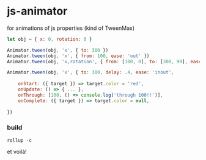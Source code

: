 # js-animator
for animations of js properties (kind of TweenMax)

```javascript
let obj = { x: 0, rotation: 0 }

Animator.tween(obj, 'x', { to: 300 })
Animator.tween(obj, 'x', { from: 100, ease: 'out' })
Animator.tween(obj, 'x,rotation', { from: [100, 0], to: [300, 90], ease: 'out,3', delay: .5, duration: 2 })

Animator.tween(obj, 'x', { to: 300, delay: .4, ease: 'inout',
    
    onStart: ({ target }) => target.color = 'red',
    onUpdate: () => { ... },
    onThrough: [100, () => console.log('through 100!!')],
    onComplete: ({ target }) => target.color = null,
    
})

```

### build
```shell
rollup -c
```
et voilà!

